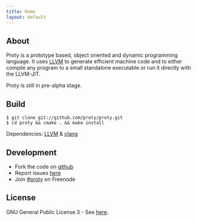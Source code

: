```yaml
---
title: Home
layout: default
---
```


## About

Proty is a prototype based, object oriented and dynamic programming language.
It uses [LLVM](http://llvm.org) to generate efficient machine code and to either
compile any program to a small standalone executable or run it directly with
the LLVM-JIT.

Proty is still in pre-alpha stage.

## Build

    $ git clone git://github.com/proty/proty.git
    $ cd proty && cmake . && make install

Dependencies: [LLVM](http://llvm.org) & [clang](http://clang.llvm.org)

## Development

- Fork the code on [github](https://github.com/proty/proty)
- Report issues [here](https://github.com/proty/proty/issues)
- Join <a href="irc://chat.freenode.net/%23proty">#proty</a> on Freenode

## License

GNU General Public License 3 - See [here](/license/).
